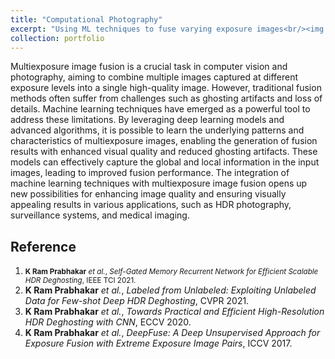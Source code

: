 ```yaml
---
title: "Computational Photography"
excerpt: "Using ML techniques to fuse varying exposure images<br/><img src='/images/500x300.png'>"
collection: portfolio
---
```


Multiexposure image fusion is a crucial task in computer vision and photography, aiming to combine multiple images captured at different exposure levels into a single high-quality image. However, traditional fusion methods often suffer from challenges such as ghosting artifacts and loss of details. Machine learning techniques have emerged as a powerful tool to address these limitations. By leveraging deep learning models and advanced algorithms, it is possible to learn the underlying patterns and characteristics of multiexposure images, enabling the generation of fusion results with enhanced visual quality and reduced ghosting artifacts. These models can effectively capture the global and local information in the input images, leading to improved fusion performance. The integration of machine learning techniques with multiexposure image fusion opens up new possibilities for enhancing image quality and ensuring visually appealing results in various applications, such as HDR photography, surveillance systems, and medical imaging.

Reference
---------
1. <span style="font-size: smaller;"> **K Ram Prabhakar** *et al.*, *Self-Gated Memory Recurrent Network for Efficient Scalable HDR Deghosting*, IEEE TCI 2021. </span>
2. **K Ram Prabhakar** *et al.*, *Labeled from Unlabeled: Exploiting Unlabeled Data for Few-shot Deep HDR Deghosting*, CVPR 2021.
3. **K Ram Prabhakar** *et al.*, *Towards Practical and Efficient High-Resolution HDR Deghosting with CNN*, ECCV 2020.
4. **K Ram Prabhakar** *et al.*, *DeepFuse: A Deep Unsupervised Approach for Exposure Fusion with Extreme Exposure Image Pairs*, ICCV 2017.
